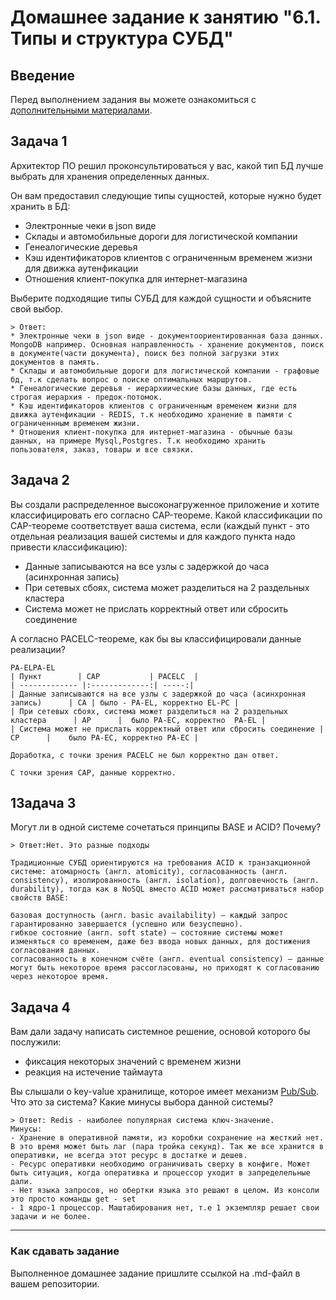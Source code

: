 # Домашнее задание к занятию "6.1. Типы и структура СУБД"

## Введение

Перед выполнением задания вы можете ознакомиться с [дополнительными материалами](https://github.com/netology-code/virt-homeworks/tree/master/additional/README.md).

## Задача 1

Архитектор ПО решил проконсультироваться у вас, какой тип БД лучше выбрать для хранения определенных данных.

Он вам предоставил следующие типы сущностей, которые нужно будет хранить в БД:

* Электронные чеки в json виде
* Склады и автомобильные дороги для логистической компании
* Генеалогические деревья
* Кэш идентификаторов клиентов с ограниченным временем жизни для движка аутенфикации
* Отношения клиент-покупка для интернет-магазина

Выберите подходящие типы СУБД для каждой сущности и объясните свой выбор.

```
> Ответ:
* Электронные чеки в json виде - документоориентированная база данных. MongoDB например. Основная направленность - хранение документов, поиск в документе(части документа), поиск без полной загрузки этих документов в память.
* Склады и автомобильные дороги для логистической компании - графовые бд, т.к сделать вопрос о поиске оптимальных маршрутов.
* Генеалогические деревья - иерархиические базы данных, где есть строгая иерархия - предок-потомок.
* Кэш идентификаторов клиентов с ограниченным временем жизни для движка аутенфикации - REDIS, т.к необходимо хранение в памяти с ограниченнным временем жизни.  
* Отношения клиент-покупка для интернет-магазина - обычные базы данных, на примере Mysql,Postgres. Т.к необходимо хранить пользователя, заказ, товары и все связки.
```

## Задача 2

Вы создали распределенное высоконагруженное приложение и хотите классифицировать его согласно CAP-теореме. Какой классификации по CAP-теореме соответствует ваша система, если (каждый пункт - это отдельная реализация вашей системы и для каждого пункта надо привести классификацию):

* Данные записываются на все узлы с задержкой до часа (асинхронная запись)
* При сетевых сбоях, система может разделиться на 2 раздельных кластера
* Система может не прислать корректный ответ или сбросить соединение

А согласно PACELC-теореме, как бы вы классифицировали данные реализации?

```
PA-ELPA-EL
| Пункт        | CAP           | PACELC  |
| ------------- |:-------------:| -----:|
| Данные записываются на все узлы с задержкой до часа (асинхронная запись)      | CA | было - PA-EL, корректно EL-PC |
| При сетевых сбоях, система может разделиться на 2 раздельных кластера      | AP      |  было PA-EC, корректно  PA-EL |
| Система может не прислать корректный ответ или сбросить соединение | CP      |    было PA-EC, корректно PA-EC |

Доработка, с точки зрения PACELC не был корректно дан ответ.

С точки зрения CAP, данные корректно.

```

## 1Задача 3

Могут ли в одной системе сочетаться принципы BASE и ACID? Почему?

```
> Ответ:Нет. Это разные подходы

Традиционные СУБД ориентируются на требования ACID к транзакционной системе: атомарность (англ. atomicity), согласованность (англ. consistency), изолированность (англ. isolation), долговечность (англ. durability), тогда как в NoSQL вместо ACID может рассматриваться набор свойств BASE:

базовая доступность (англ. basic availability) — каждый запрос гарантированно завершается (успешно или безуспешно).
гибкое состояние (англ. soft state) — состояние системы может изменяться со временем, даже без ввода новых данных, для достижения согласования данных.
согласованность в конечном счёте (англ. eventual consistency) — данные могут быть некоторое время рассогласованы, но приходят к согласованию через некоторое время.

```

## Задача 4

Вам дали задачу написать системное решение, основой которого бы послужили:

* фиксация некоторых значений с временем жизни
* реакция на истечение таймаута

Вы слышали о key-value хранилище, которое имеет механизм [Pub/Sub](https://habr.com/ru/post/278237/). Что это за система? Какие минусы выбора данной системы?

```
> Ответ: Redis - наиболее популярная система ключ-значение. 
Минусы:
- Хранение в оперативной памяти, из коробки сохранение на жесткий нет. В это время может быть лаг (пара тройка секунд). Так же все хранится в оперативки, не всегда этот ресурс в достатке и дешев.
- Ресурс оперативки необходимо ограничивать сверху в конфиге. Может быть ситуация, когда оперативка и процессор уходит в запределельные дали.
- Нет языка запросов, но обертки языка это решают в целом. Из консоли это просто команды get - set
- 1 ядро-1 процессор. Маштабирования нет, т.е 1 экземпляр решает свои задачи и не более.

```

---

### Как cдавать задание

Выполненное домашнее задание пришлите ссылкой на .md-файл в вашем репозитории.
